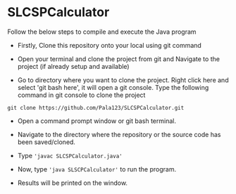 # SLCSPCalculator

Follow the below steps to compile and execute the Java program

- Firstly, Clone this repository onto your local using git command

- Open your terminal and clone the project from git and Navigate to the project (if already setup and available)

- Go to directory where you want to clone the project. Right click here and select 'git bash here', it will open a git console. Type the following command in git console to clone the project
````
git clone https://github.com/Pala123/SLCSPCalculator.git
````
- Open a command prompt window or git bash terminal.

- Navigate to the directory where the repository or the source code has been saved/cloned.

- Type ` 'javac SLCSPCalculator.java' `

- Now, type ` 'java SLSCPCalculator' ` to run the program.

- Results will be printed on the window.
